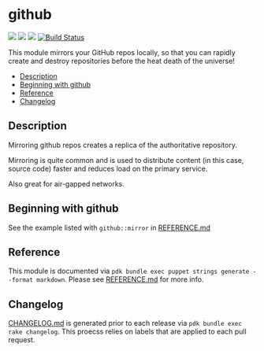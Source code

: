# github

![](https://img.shields.io/puppetforge/pdk-version/ploperations/ploperations-github.svg?style=popout)
![](https://img.shields.io/puppetforge/v/ploperations/ploperations-github.svg?style=popout)
![](https://img.shields.io/puppetforge/dt/ploperations/ploperations-github.svg?style=popout)
[![Build Status](https://travis-ci.org/ploperations/ploperations-ploperations-github.svg?branch=master)](https://travis-ci.org/ploperations/ploperations-ploperations-github)

This module mirrors your GitHub repos locally, so that you can rapidly create and destroy repositories before the heat death of the universe!

- [Description](#description)
- [Beginning with github](#beginning-with-github)
- [Reference](#reference)
- [Changelog](#changelog)

## Description

Mirroring github repos creates a replica of the authoritative repository.

Mirroring is quite common and is used to distribute content (in this case, source code) faster and reduces load on the primary service.

Also great for air-gapped networks.

## Beginning with github

See the example listed with `github::mirror` in [REFERENCE.md](REFERENCE.md)

## Reference

This module is documented via
`pdk bundle exec puppet strings generate --format markdown`.
Please see [REFERENCE.md](REFERENCE.md) for more info.

## Changelog

[CHANGELOG.md](CHANGELOG.md) is generated prior to each release via
`pdk bundle exec rake changelog`. This proecss relies on labels that are applied
to each pull request.
